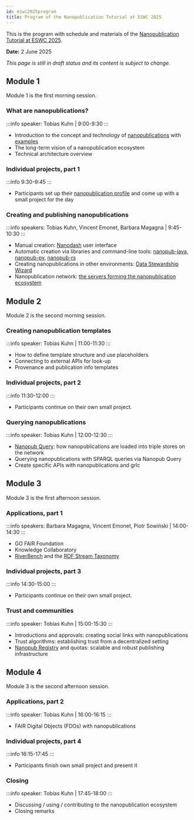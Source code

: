 ```yaml
---
id: eswc2025program
title: Program of the Nanopublication Tutorial at ESWC 2025
---
```


This is the program with schedule and materials of the [Nanopublication Tutorial at ESWC 2025](/docs/tutorials/eswc2025).

**Date:** 2 June 2025

_This page is still in draft status and its content is subject to change._

## Module 1

Module 1 is the first morning session.

### What are nanopublications?

:::info speaker: Tobias Kuhn | 9:00-9:30
:::

- Introduction to the concept and technology of [nanopublications](https://nanopub.net/) with [examples](https://nanopub.net/docs/examples)
- The long-term vision of a nanopublication ecosystem
- Technical architecture overview

### Individual projects, part 1

:::info 9:30-9:45
:::

- Participants set up their [nanopublication profile](https://nanodash.knowledgepixels.com/profile) and come up with a small project for the day

### Creating and publishing nanopublications

:::info speakers: Tobias Kuhn, Vincent Emonet, Barbara Magagna | 9:45-10:30
:::

- Manual creation: [Nanodash](https://nanodash.knowledgepixels.com/) user interface
- Automatic creation via libraries and command-line tools: [nanopub-java](https://github.com/Nanopublication/nanopub-java), [nanopub-py](https://github.com/Nanopublication/nanopub-py), [nanopub-rs](https://github.com/vemonet/nanopub-rs)
- Creating nanopublications in other environments: [Data Stewardship Wizard](https://ds-wizard.org/)
- Nanopublication network: [the servers forming the nanopublication ecosystem](https://monitor.knowledgepixels.com/)


## Module 2

Module 2 is the second morning session.

### Creating nanopublication templates

:::info speaker: Tobias Kuhn | 11:00-11:30
:::

- How to define template structure and use placeholders
- Connecting to external APIs for look-up
- Provenance and publication info templates

### Individual projects, part 2

:::info 11:30-12:00
:::

- Participants continue on their own small project.

### Querying nanopublications

:::info speaker: Tobias Kuhn | 12:00-12:30
:::

- [Nanopub Query](https://github.com/knowledgepixels/nanopub-query): how nanopublications are loaded into triple stores on the network
- Querying nanopublications with SPARQL queries via Nanopub Query
- Create specific APIs with nanopublications and grlc


## Module 3

Module 3 is the first afternoon session.

### Applications, part 1

:::info speakers: Barbara Magagna, Vincent Emonet, Piotr Sowiński | 14:00-14:30
:::

- GO FAIR Foundation
- Knowledge Collaboratory
- [RiverBench](https://w3id.org/riverbench/v/dev/documentation/reporting-results) and the [RDF Stream Taxonomy](https://rdf-stax.github.io/dev/nanopubs/)

### Individual projects, part 3

:::info 14:30-15:00
:::

- Participants continue on their own small project.

### Trust and communities

:::info speaker: Tobias Kuhn | 15:00-15:30
:::

- Introductions and approvals: creating social links with nanopublications
- Trust algorithms: establishing trust from a decentralized setting
- [Nanopub Registry](https://github.com/knowledgepixels/nanopub-registry) and quotas: scalable and robust publishing infrastructure


## Module 4

Module 3 is the second afternoon session.

### Applications, part 2

:::info speaker: Tobias Kuhn | 16:00-16:15
:::

- FAIR Digital Objects (FDOs) with nanopublications

### Individual projects, part 4

:::info 16:15-17:45
:::

- Participants finish own small project and present it

### Closing

:::info speaker: Tobias Kuhn | 17:45-18:00
:::

- Discussing / using / contributing to the nanopublication ecosystem
- Closing remarks

